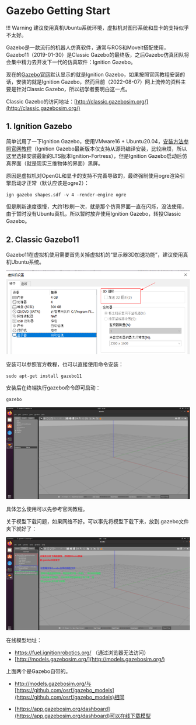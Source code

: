 # Gazebo Getting Start

!!! Warning
    建议使用真机Ubuntu系统环境，虚拟机对图形系统和显卡的支持似乎不太好。

Gazebo是一款流行的机器人仿真软件，通常与ROS和Moveit搭配使用，Gazebo11（2019-01-30）是Classic Gazebo的最终版，之后Gazebo仿真团队将会集中精力去开发下一代的仿真软件：Ignition Gazebo。

现在的[Gazebo官网](https://gazebosim.org/)默认显示的就是Ignition Gazebo，如果按照官网教程安装的话，安装的就是Ignition Gazebo，然而目前（2022-08-07）网上流传的资料主要是针对Classic Gazebo，所以初学者要明白这一点。

Classic Gazebo的访问地址：[http://classic.gazebosim.org/](http://classic.gazebosim.org/)


## 1. Ignition Gazebo

简单试用了一下Ignition Gazebo，使用VMware16 + Ubuntu20.04，[安装方法参照官网教程](https://gazebosim.org/docs/fortress/install_ubuntu)（Ignition Gazebo最新版本仅支持从源码编译安装，比较麻烦，所以这里选择安装最新的LTS版本Ignition-Fortress），但是Ignition Gazebo启动后仿真界面（就是现实三维物体的界面）黑屏。

原因是虚拟机对OpenGL和显卡的支持不完善导致的，最终强制使用ogre渲染引擎启动才正常（默认应该是ogre2）：

```
ign gazebo shapes.sdf -v 4 -render-engine ogre
```

但是刷新速度很慢，大约1秒刷一次，就是那个仿真界面一直在闪烁，没法使用，由于暂时没有Ubuntu真机，所以暂时放弃使用Ignition Gazebo，转投Classic Gazebo。

## 2. Classic Gazebo11

Gazebo11在虚拟机使用需要首先关掉虚拟机的“显示器3D加速功能”，建议使用真机Ubuntu系统。

![](./img/vmware_display_3D.png)


安装可以参照官方教程，也可以直接使用命令安装：

```
sudo apt-get install gazebo11
```

安装后在终端执行gazebo命令即可启动：

```
gazebo
```

![](./img/gazebo.png)

具体怎么使用可以先参考官网教程。

关于模型下载问题，如果网络不好。可以事先将模型下载下来，放到.gazebo文件夹下就好了：

![](./img/gazebo_models.png)

在线模型地址：
* https://fuel.ignitionrobotics.org/ （通过浏览器无法访问）
* [http://models.gazebosim.org/](http://models.gazebosim.org/)

上面两个是Gazebo自带的。

* http://models.gazebosim.org/与[https://github.com/osrf/gazebo_models](https://github.com/osrf/gazebo_models)相同

* [https://app.gazebosim.org/dashboard](https://app.gazebosim.org/dashboard)可以在线下载模型